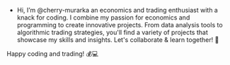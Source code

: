-  Hi, I’m @cherry-murarka
an economics and trading enthusiast with a knack for coding. 
 I combine my passion for economics and programming to create innovative projects.
 From data analysis tools to algorithmic trading strategies, you'll find a variety of projects that showcase my skills and insights.
 Let's collaborate & learn together! 🚀

  Happy coding and trading! 💰💻

<!---
cherry-murarka/cherry-murarka is a ✨ special ✨ repository because its `README.md` (this file) appears on your GitHub profile.
You can click the Preview link to take a look at your changes.
--->
